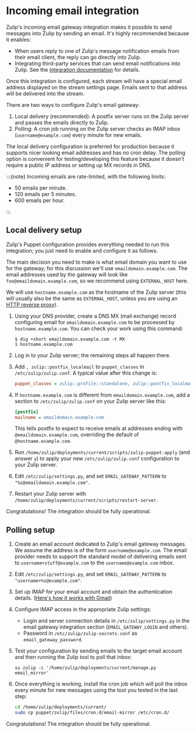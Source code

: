 # Incoming email integration

Zulip's incoming email gateway integration makes it possible to send
messages into Zulip by sending an email. It's highly recommended
because it enables:

- When users reply to one of Zulip's message notification emails
  from their email client, the reply can go directly
  into Zulip.
- Integrating third-party services that can send email notifications
  into Zulip. See the [integration
  documentation](https://zulip.com/integrations/doc/email) for
  details.

Once this integration is configured, each stream will have a special
email address displayed on the stream settings page. Emails sent to
that address will be delivered into the stream.

There are two ways to configure Zulip's email gateway:

1. Local delivery (recommended): A postfix server runs on the Zulip
   server and passes the emails directly to Zulip.
1. Polling: A cron job running on the Zulip server checks an IMAP
   inbox (`username@example.com`) every minute for new emails.

The local delivery configuration is preferred for production because
it supports nicer looking email addresses and has no cron delay. The
polling option is convenient for testing/developing this feature
because it doesn't require a public IP address or setting up MX
records in DNS.

:::{note}
Incoming emails are rate-limited, with the following limits:

- 50 emails per minute.
- 120 emails per 5 minutes.
- 600 emails per hour.

:::

## Local delivery setup

Zulip's Puppet configuration provides everything needed to run this
integration; you just need to enable and configure it as follows.

The main decision you need to make is what email domain you want to
use for the gateway; for this discussion we'll use
`emaildomain.example.com`. The email addresses used by the gateway
will look like `foo@emaildomain.example.com`, so we recommend using
`EXTERNAL_HOST` here.

We will use `hostname.example.com` as the hostname of the Zulip server
(this will usually also be the same as `EXTERNAL_HOST`, unless you are
using an [HTTP reverse proxy][reverse-proxy]).

1. Using your DNS provider, create a DNS MX (mail exchange) record
   configuring email for `emaildomain.example.com` to be processed by
   `hostname.example.com`. You can check your work using this command:

   ```console
   $ dig +short emaildomain.example.com -t MX
   1 hostname.example.com
   ```

1. Log in to your Zulip server; the remaining steps all happen there.

1. Add `, zulip::postfix_localmail` to `puppet_classes` in
   `/etc/zulip/zulip.conf`. A typical value after this change is:

   ```ini
   puppet_classes = zulip::profile::standalone, zulip::postfix_localmail
   ```

1. If `hostname.example.com` is different from
   `emaildomain.example.com`, add a section to `/etc/zulip/zulip.conf`
   on your Zulip server like this:

   ```ini
   [postfix]
   mailname = emaildomain.example.com
   ```

   This tells postfix to expect to receive emails at addresses ending
   with `@emaildomain.example.com`, overriding the default of
   `@hostname.example.com`.

1. Run `/home/zulip/deployments/current/scripts/zulip-puppet-apply`
   (and answer `y`) to apply your new `/etc/zulip/zulip.conf`
   configuration to your Zulip server.

1. Edit `/etc/zulip/settings.py`, and set `EMAIL_GATEWAY_PATTERN`
   to `"%s@emaildomain.example.com"`.

1. Restart your Zulip server with
   `/home/zulip/deployments/current/scripts/restart-server`.

Congratulations! The integration should be fully operational.

[reverse-proxy]: ../production/deployment.html#putting-the-zulip-application-behind-a-reverse-proxy

## Polling setup

1. Create an email account dedicated to Zulip's email gateway
   messages. We assume the address is of the form
   `username@example.com`. The email provider needs to support the
   standard model of delivering emails sent to
   `username+stuff@example.com` to the `username@example.com` inbox.

1. Edit `/etc/zulip/settings.py`, and set `EMAIL_GATEWAY_PATTERN` to
   `"username+%s@example.com"`.

1. Set up IMAP for your email account and obtain the authentication details.
   ([Here's how it works with Gmail](https://support.google.com/mail/answer/7126229?hl=en))

1. Configure IMAP access in the appropriate Zulip settings:

   - Login and server connection details in `/etc/zulip/settings.py`
     in the email gateway integration section (`EMAIL_GATEWAY_LOGIN` and others).
   - Password in `/etc/zulip/zulip-secrets.conf` as `email_gateway_password`.

1. Test your configuration by sending emails to the target email
   account and then running the Zulip tool to poll that inbox:

   ```
   su zulip -c '/home/zulip/deployments/current/manage.py email_mirror'
   ```

1. Once everything is working, install the cron job which will poll
   the inbox every minute for new messages using the tool you tested
   in the last step:
   ```bash
   cd /home/zulip/deployments/current/
   sudo cp puppet/zulip/files/cron.d/email-mirror /etc/cron.d/
   ```

Congratulations! The integration should be fully operational.
